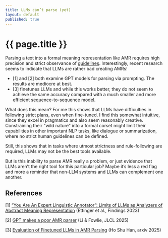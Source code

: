 ```yaml
---
title: LLMs can’t parse (yet) 
layout: default
published: true
---
```


# {{ page.title }}

Parsing a text into a formal meaning representation like AMR requires high precision and strict observance of [guidelines](https://github.com/amrisi/amr-guidelines/blob/master/amr.md). Interestingly, recent research seems to indicate that LLMs are rather bad creating AMRs!

- [1] and [2] both examine GPT models for parsing via prompting. The results are mediocre at best.
- [3] finetunes LLMs and while this works better, they do not seem to achieve the same accuracy compared with a much smaller and more efficient sequence-to-sequence model.

What does this mean? For me this shows that LLMs have difficulties in following strict plans, even when fine-tuned. I find this somewhat intuitive, since they excel in pragmatics and also seem reasonably creative. Constraining their "wild nature" into a formal corset might limit their capabilities in other important NLP tasks, like dialogue or summarization, where no strict human guidelines can be defined.

Still, this shows that in tasks where utmost strictness and rule-following are required, LLMs may not be the best tools available.

But is this inability to parse AMR really a problem, or just evidence that LLMs aren’t the right tool for this particular job? Maybe it’s less a red flag and more a reminder that non-LLM systems and LLMs can complement one another. 

## References

[1] [“You Are An Expert Linguistic Annotator”: Limits of LLMs as Analyzers of Abstract Meaning Representation](https://aclanthology.org/2023.findings-emnlp.553/) (Ettinger et al., Findings 2023)

[2] [GPT makes a poor AMR parser](https://doi.org/10.21248/jlcl.38.2025.285) (Li & Fowlie, JLCL 2025)

[3] [Evaluation of Finetuned LLMs in AMR Parsing](https://arxiv.org/abs/2508.05028) (Ho Shu Han, arxiv 2025)

